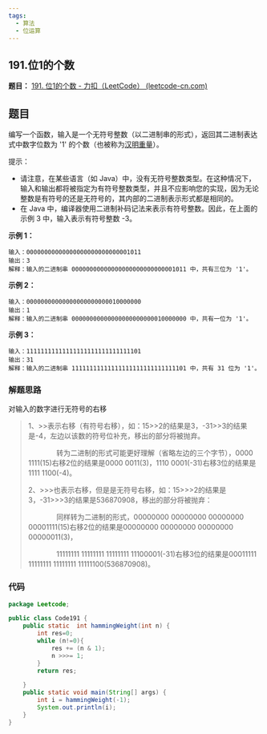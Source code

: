 ```yaml
---
tags:
  - 算法
  - 位运算
---
```


## 191.位1的个数

**题目：** [191. 位1的个数 - 力扣（LeetCode） (leetcode-cn.com)](https://leetcode-cn.com/problems/number-of-1-bits/)

## 题目

编写一个函数，输入是一个无符号整数（以二进制串的形式），返回其二进制表达式中数字位数为 '1' 的个数（也被称为[汉明重量](https://baike.baidu.com/item/汉明重量)）。

提示：

- 请注意，在某些语言（如 Java）中，没有无符号整数类型。在这种情况下，输入和输出都将被指定为有符号整数类型，并且不应影响您的实现，因为无论整数是有符号的还是无符号的，其内部的二进制表示形式都是相同的。
- 在 Java 中，编译器使用二进制补码记法来表示有符号整数。因此，在上面的 示例 3 中，输入表示有符号整数 -3。

**示例 1：**

```
输入：00000000000000000000000000001011
输出：3
解释：输入的二进制串 00000000000000000000000000001011 中，共有三位为 '1'。
```

**示例 2：**

```
输入：00000000000000000000000010000000
输出：1
解释：输入的二进制串 00000000000000000000000010000000 中，共有一位为 '1'。
```

**示例 3：**

```
输入：11111111111111111111111111111101
输出：31
解释：输入的二进制串 11111111111111111111111111111101 中，共有 31 位为 '1'。
```
### 解题思路

对输入的数字进行无符号的右移

> 1、>>表示右移（有符号右移），如：15>>2的结果是3，-31>>3的结果是-4，左边以该数的符号位补充，移出的部分将被抛弃。
>
> 　　　　转为二进制的形式可能更好理解（省略左边的三个字节），0000 1111(15)右移2位的结果是0000 0011(3)，1110 0001(-31)右移3位的结果是1111 1100(-4)。
>
> 2、>>>也表示右移，但是是无符号右移，如：15>>>2的结果是3，-31>>>3的结果是536870908，移出的部分将被抛弃：
>
> 　　　　同样转为二进制的形式，00000000 00000000 00000000 00001111(15)右移2位的结果是00000000 00000000 00000000 00000011(3)，
>
> 　　　　11111111 11111111 11111111 11100001(-31)右移3位的结果是00011111 11111111 11111111 11111100(536870908)。



### 代码

```java
package Leetcode;

public class Code191 {
    public static  int hammingWeight(int n) {
        int res=0;
        while (n!=0){
            res += (n & 1);
            n >>>= 1;
        }
        return res;

    }
    public static void main(String[] args) {
        int i = hammingWeight(-1);
        System.out.println(i);
    }
}

```


